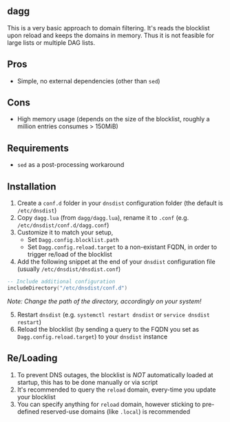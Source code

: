 dagg
---

This is a very basic approach to domain filtering. It's reads the blocklist upon reload and keeps the domains in memory. Thus it is not feasible for large lists or multiple DAG lists.

Pros
----
- Simple, no external dependencies (other than `sed`)

Cons
----
- High memory usage (depends on the size of the blocklist, roughly a million entries consumes > 150MiB)

Requirements
---

- `sed` as a post-processing workaround

Installation
---

1. Create a `conf.d` folder in your `dnsdist` configuration folder (the default is `/etc/dnsdist`)
2. Copy `dagg.lua` (from `dagg/dagg.lua`), rename it to `.conf` (e.g. `/etc/dnsdist/conf.d/dagg.conf`) 
3. Customize it to match your setup, 
    - Set `Dagg.config.blocklist.path`
    - Set `Dagg.config.reload.target` to a non-existant FQDN, in order to trigger re/load of the blocklist
4. Add the following snippet at the end of your `dnsdist` configuration file (usually `/etc/dnsdist/dnsdist.conf`)

```lua
-- Include additional configuration
includeDirectory("/etc/dnsdist/conf.d")
```

_Note: Change the path of the directory, accordingly on your system!_

5. Restart `dnsdist` (e.g. `systemctl restart dnsdist` or `service dnsdist restart`)
6. Reload the blocklist (by sending a query to the FQDN you set as `Dagg.config.reload.target`) to your `dnsdist` instance

Re/Loading
--- 

1. To prevent DNS outages, the blocklist is *NOT* automatically loaded at startup, this has to be done manually or via script
2. It's recommended to query the `reload` domain, every-time you update your blocklist
3. You can specify anything for `reload` domain, however sticking to pre-defined reserved-use domains (like `.local`) is recommended

